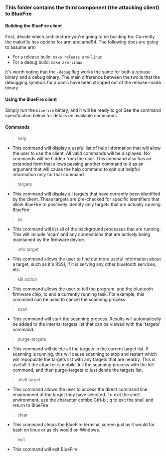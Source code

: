 ### This folder contains the third component (the attacking client) to BlueFire

#### Building the BlueFire client
First, decide which architecture you're going to be building for. Currently the makefile has options for arm and amd64. The following docs are going to assume arm
* For a release build: `make release arm-linux`
* For a debug build: `make arm-linux`

It's worth noting that the `-debug` flag works the same for both a release binary
and a debug binary. The main difference between the two is that the debugging symbols for a panic have been stripped out of the release-mode binary.

#### Using the BlueFire client
Simply run the `bluefire` binary, and it will be ready to go! See the command
specification below for details on available commands

#### Commands
> help
* This command will display a useful list of help information that will allow the user to use the client. All valid commands will be displayed. No commands will be hidden from the user. This command also has an extended form that allows passing another command to it as an argument that will cause the help command to spit out helpful information only for that command


> targets
* This command will display all targets that have currently been identified by the client. These targets are pre-checked for specific identifiers that allow BlueFire to positively identify only targets that are actually running BlueFire


> ps
* This command will list all of the background processes that are running. This will include 'scan' and any connections that are actively being maintained by the firmware device.


> info target
* This command allows the user to find out more useful information about a target, such as it's RSSI, if it is serving any other bluetooth services, etc.


> kill action
* This command allows the user to tell the program, and the bluetooth firmware chip, to end a currently running task. For example, this command can be used to cancel the scanning process


> scan
* This command will start the scanning process. Results will automatically be added to the internal targets list that can be viewed with the 'targets' command.


> purge-targets
* This command will delete all the targets in the current target list. If scanning is running, this will cause scanning to stop and restart which will repopulate the targets list with any targets that are nearby. This is usefull if the attacker is mobile. kill the scanning process with the kill command, and then purge-targets to just delete the targets list.


> shell target
* This command allows the user to access the direct command line environment of the target they have selected. To exit the shell environment, use the character combo Ctrl-b ; q to exit the shell and return to BlueFire


> clear 
* This command clears the BlueFire terminal screen just as it would for bash on linux or as cls would on Windows.


> exit
* This command will exit BlueFire